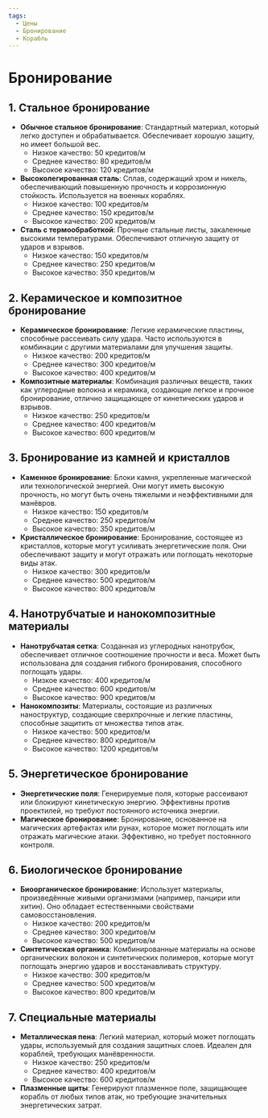```yaml
---
tags:
  - Цены
  - Бронирование
  - Корабль
---
```



# Бронирование

## 1. **Стальное бронирование**

- **Обычное стальное бронирование**: Стандартный материал, который легко доступен и обрабатывается. Обеспечивает хорошую защиту, но имеет большой вес.
	- Низкое качество: 50 кредитов/м
	- Среднее качество: 80 кредитов/м
	- Высокое качество: 120 кредитов/м
- **Высоколегированная сталь**: Сплав, содержащий хром и никель, обеспечивающий повышенную прочность и коррозионную стойкость. Используется на военных кораблях.
	- Низкое качество: 100 кредитов/м
	- Среднее качество: 150 кредитов/м
	- Высокое качество: 200 кредитов/м
- **Сталь с термообработкой**: Прочные стальные листы, закаленные высокими температурами. Обеспечивают отличную защиту от ударов и взрывов.
	- Низкое качество: 150 кредитов/м
	- Среднее качество: 250 кредитов/м
	- Высокое качество: 350 кредитов/м


## 2. **Керамическое и композитное бронирование**

- **Керамическое бронирование**: Легкие керамические пластины, способные рассеивать силу удара. Часто используются в комбинации с другими материалами для улучшения защиты.
	- Низкое качество: 200 кредитов/м
	- Среднее качество: 300 кредитов/м
	- Высокое качество: 400 кредитов/м
- **Композитные материалы**: Комбинация различных веществ, таких как углеродные волокна и керамика, создающие легкое и прочное бронирование, отлично защищающее от кинетических ударов и взрывов.
	- Низкое качество: 250 кредитов/м
	- Среднее качество: 400 кредитов/м
	- Высокое качество: 600 кредитов/м

## 3. **Бронирование из камней и кристаллов**

- **Каменное бронирование**: Блоки камня, укрепленные магической или технологической энергией. Они могут иметь высокую прочность, но могут быть очень тяжелыми и неэффективными для манёвров.
	- Низкое качество: 150 кредитов/м
	- Среднее качество: 250 кредитов/м
	- Высокое качество: 350 кредитов/м
- **Кристаллическое бронирование**: Бронирование, состоящее из кристаллов, которые могут усиливать энергетические поля. Они обеспечивают защиту и могут отражать или поглощать некоторые виды атак.
	- Низкое качество: 300 кредитов/м
	- Среднее качество: 500 кредитов/м
	- Высокое качество: 800 кредитов/м

## 4. **Нанотрубчатые и нанокомпозитные материалы**

- **Нанотрубчатая сетка**: Созданная из углеродных нанотрубок, обеспечивает отличное соотношение прочности и веса. Может быть использована для создания гибкого бронирования, способного поглощать удары.
	- Низкое качество: 400 кредитов/м
	- Среднее качество: 600 кредитов/м
	- Высокое качество: 900 кредитов/м
- **Нанокомпозиты**: Материалы, состоящие из различных наноструктур, создающие сверхпрочные и легкие пластины, способные защитить от множества типов атак.
	- Низкое качество: 500 кредитов/м
	- Среднее качество: 800 кредитов/м
	- Высокое качество: 1200 кредитов/м

## 5. **Энергетическое бронирование**

- **Энергетические поля**: Генерируемые поля, которые рассеивают или блокируют кинетическую энергию. Эффективны против проектилей, но требуют постоянного источника энергии.
- **Магическое бронирование**: Бронирование, основанное на магических артефактах или рунах, которое может поглощать или отражать магические атаки. Эффективно, но требует постоянного контроля.

## 6. **Биологическое бронирование**

- **Биоорганическое бронирование**: Использует материалы, произведённые живыми организмами (например, панцири или хитин). Оно обладает естественными свойствами самовосстановления.
	- Низкое качество: 200 кредитов/м
	- Среднее качество: 300 кредитов/м
	- Высокое качество: 500 кредитов/м
- **Синтетическая органика**: Комбинированные материалы на основе органических волокон и синтетических полимеров, которые могут поглощать энергию ударов и восстанавливать структуру.
	- Низкое качество: 300 кредитов/м
	- Среднее качество: 500 кредитов/м
	- Высокое качество: 800 кредитов/м

## 7. **Специальные материалы**

- **Металлическая пена**: Легкий материал, который может поглощать удары, используемый для создания защитных слоев. Идеален для кораблей, требующих манёвренности.
	- Низкое качество: 250 кредитов/м
	- Среднее качество: 400 кредитов/м
	- Высокое качество: 600 кредитов/м
- **Плазменные щиты**: Генерируют плазменное поле, защищающее корабль от любых типов атак, но требующие значительных энергетических затрат.
